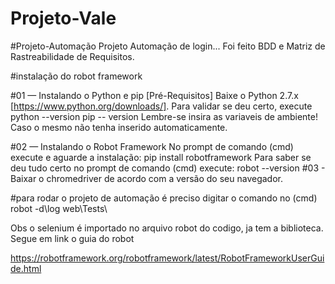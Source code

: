 # Projeto-Vale

#Projeto-Automação
Projeto Automação de login... Foi feito BDD e Matriz de Rastreabilidade de Requisitos.

#instalação do robot framework

#01 — Instalando o Python e pip [Pré-Requisitos] Baixe o Python 2.7.x [https://www.python.org/downloads/]. Para validar se deu certo, execute python --version pip -- version Lembre-se insira as variaveis de ambiente! Caso o mesmo não tenha inserido automaticamente.

#02 — Instalando o Robot Framework No prompt de comando (cmd) execute e aguarde a instalação: pip install robotframework Para saber se deu tudo certo no prompt de comando (cmd) execute: robot --version
#03 - Baixar o chromedriver de acordo com a versão do seu navegador.



#para rodar o projeto de automação é preciso digitar o comando no (cmd)
robot -d\log web\Tests\


Obs o selenium é importado no arquivo robot do codigo, ja tem a biblioteca. 
Segue em link o guia do robot

https://robotframework.org/robotframework/latest/RobotFrameworkUserGuide.html

